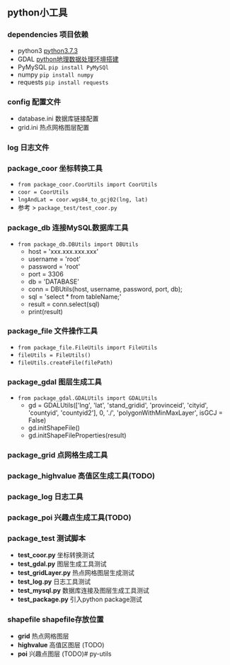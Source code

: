 ## python小工具

### dependencies 项目依赖
+ python3 [python3.7.3](https://www.python.org/downloads/)
+ GDAL [python地理数据处理环境搭建](https://blog.csdn.net/shaxiaozilove/article/details/78975386)
+ PyMySQL `pip install PyMySQl`
+ numpy `pip install numpy`
+ requests `pip install requests`

### config 配置文件
+ database.ini 数据库链接配置
+ grid.ini 热点网格图层配置

### log 日志文件

### package_coor 坐标转换工具
+ `from package_coor.CoorUtils import CoorUtils`
+ `coor = CoorUtils`
+ `lngAndLat = coor.wgs84_to_gcj02(lng, lat)`
+ 参考 > `package_test/test_coor.py`

### package_db 连接MySQL数据库工具
+ `from package_db.DBUtils import DBUtils`
  + host = 'xxx.xxx.xxx.xxx'
  + username = 'root'
  + password = 'root'
  + port = 3306
  + db = 'DATABASE'
  + conn = DBUtils(host, username, password, port, db);
  + sql = 'select * from tableName;'
  + result = conn.select(sql)
  + print(result)

### package_file 文件操作工具
+ `from package_file.FileUtils import FileUtils`
+ `fileUtils = FileUtils()`
+ `fileUtils.createFile(filePath)`

### package_gdal 图层生成工具
+ `from package_gdal.GDALUtils import GDALUtils`
  + gd = GDALUtils(['lng', 'lat', 'stand_gridid', 'provinceid', 'cityid', 'countyid', 'countyid2'], 0, './', 'polygonWithMinMaxLayer', isGCJ = False)
  + gd.initShapeFile()
  + gd.initShapeFileProperties(result)

### package_grid 点网格生成工具


### package_highvalue 高值区生成工具(TODO)


### package_log 日志工具


### package_poi 兴趣点生成工具(TODO)


### package_test 测试脚本
+ **test_coor.py** 坐标转换测试
+ **test_gdal.py** 图层生成工具测试
+ **test_gridLayer.py** 热点网格图层生成测试
+ **test_log.py** 日志工具测试
+ **test_mysql.py** 数据库连接及图层生成工具测试
+ **test_package.py** 引入python package测试


### shapefile shapefile存放位置
+ **grid** 热点网格图层
+ **highvalue** 高值区图层 (TODO)
+ **poi** 兴趣点图层 (TODO)# py-utils
